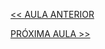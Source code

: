 [<< AULA ANTERIOR](https://github.com/pvreboucas/integracao-continua-ci/blob/aula-01/aulas/5-Sistema%20de%20Controle%20de%20Vers%C3%A3o.md)



[PRÓXIMA AULA >>](https://github.com/pvreboucas/integracao-continua-ci/blob/aula-02/aulas/1-O%20que%20s%C3%A3o%20branching%20models.md)
